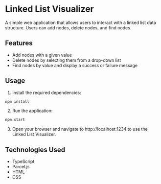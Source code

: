 # Linked List Visualizer

A simple web application that allows users to interact with a linked list data structure. Users can add nodes, delete nodes, and find nodes.

## Features

- Add nodes with a given value
- Delete nodes by selecting them from a drop-down list
- Find nodes by value and display a success or failure message

## Usage

1. Install the required dependencies:

```bash
npm install
```

2. Run the application:

```bash
npm start
```

3. Open your browser and navigate to http://localhost:1234 to use the Linked List Visualizer.

## Technologies Used
  - TypeScript
  - Parcel.js
  - HTML
  - CSS